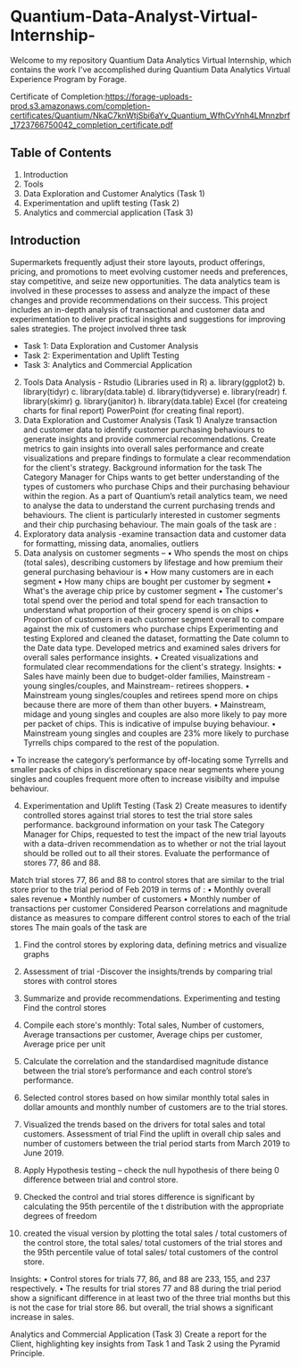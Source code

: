 # Quantium-Data-Analyst-Virtual-Internship-

Welcome to my repository Quantium Data Analytics Virtual Internship, which contains the work I've accomplished during Quantium Data Analytics Virtual Experience Program by Forage. 

Certificate of Completion:https://forage-uploads-prod.s3.amazonaws.com/completion-certificates/Quantium/NkaC7knWtjSbi6aYv_Quantium_WfhCvYnh4LMnnzbrf_1723766750042_completion_certificate.pdf

## Table of Contents
1.	Introduction 
2.	Tools
3.	Data Exploration and Customer Analytics (Task 1)
4.	Experimentation and uplift testing (Task 2)
5.	Analytics and commercial application (Task 3)

## Introduction

Supermarkets frequently adjust their store layouts, product offerings, pricing, and promotions to meet evolving customer needs and preferences, stay competitive, and seize new opportunities. The data analytics team is involved in these processes to assess and analyze the impact of these changes and provide recommendations on their success. This project includes an in-depth analysis of transactional and customer data and experimentation to deliver practical insights and suggestions for improving sales strategies. 
The project involved three task 

  * Task 1: Data Exploration and Customer Analysis
  * Task 2: Experimentation and Uplift Testing
  * Task 3: Analytics and Commercial Application

2.	Tools
Data Analysis - Rstudio (Libraries used in R)
a.	library(ggplot2)
b.	library(tidyr)
c.	library(data.table)
d.	library(tidyverse)
e.	library(readr)
f.	library(skimr)
g.	library(janitor)
h.	library(data.table)
Excel (for createing charts for final report)
PowerPoint (for creating final report).
3.	Data Exploration and Customer Analysis (Task 1)
Analyze transaction and customer data to identify customer purchasing behaviours to generate insights and provide commercial recommendations. Create metrics to gain insights into overall sales performance and create visualizations and prepare findings to formulate a clear recommendation for the client's strategy.
Background information for the task
The Category Manager for Chips wants to get better understanding of the types of customers who purchase Chips and their purchasing behaviour within the region.
As a part of Quantium’s retail analytics team, we need to analyse the data to understand the current purchasing trends and behaviours. The client is particularly interested in customer segments and their chip purchasing behaviour. 
The main goals of the task are :
1.	Exploratory data analysis -examine transaction data and customer data for formatting, missing data, anomalies, outliers 
2.	Data analysis on customer segments – 
•	Who spends the most on chips (total sales), describing customers by lifestage and how premium their general purchasing behaviour is
•	How many customers are in each segment
•	How many chips are bought per customer by segment
•	What's the average chip price by customer segment
•	The customer's total spend over the period and total spend for each transaction to understand what proportion of their grocery spend is on chips
•	Proportion of customers in each customer segment overall to compare against the mix of customers who purchase chips
Experimenting and testing
Explored and cleaned the dataset, formatting the Date column to the Date data type.
Developed metrics and examined sales drivers for overall sales performance insights.
•	Created visualizations and formulated clear recommendations for the client's strategy.
Insights:
•	Sales have mainly been due to budget-older families, Mainstream - young singles/couples, and Mainstream- retirees shoppers. 
•	Mainstream young singles/couples and retirees spend more on chips because there are more of them than other buyers. 
•	Mainstream, midage and young singles and couples are also more likely to pay more per packet of chips. This is indicative of impulse buying behaviour.
•	Mainstream young singles and couples are 23% more likely to purchase Tyrrells chips compared to the rest of the population. 

•	To increase the category’s performance by off-locating some Tyrrells and smaller packs of chips in discretionary space near segments where young singles and couples frequent more often to increase visibilty and impulse behaviour.

4.	Experimentation and Uplift Testing (Task 2)
Create measures to identify controlled stores against trial stores to test the trial store sales performance.
background information on your task
The Category Manager for Chips, requested to test the impact of the new trial layouts with a data-driven recommendation as to whether or not the trial layout should be rolled out to all their stores.
Evaluate the performance of stores 77, 86 and 88. 

Match trial stores 77, 86 and 88 to control stores that are similar to the trial store prior to the trial period of Feb 2019 in terms of :
• Monthly overall sales revenue
• Monthly number of customers
• Monthly number of transactions per customer
Considered Pearson correlations and magnitude distance as measures to compare different control stores to each of the trial stores
The main goals of the task are 
1.	Find the control stores by exploring data, defining metrics and visualize graphs
2.	Assessment of trial -Discover the insights/trends by comparing trial stores with control stores
3.	Summarize and provide recommendations.
Experimenting and testing
Find the control stores
1.	Compile each store's monthly: Total sales, Number of customers, Average transactions per customer, Average chips per customer, Average price per unit
2.	Calculate the correlation and the standardised magnitude distance between the trial store’s performance and each control store’s performance. 
3.	Selected control stores based on how similar monthly total sales in dollar amounts and monthly number of customers are to the trial stores.
4.	Visualized the trends based on the drivers for total sales and total customers.
Assessment of trial 
Find the uplift in overall chip sales and number of customers between the trial period starts from March 2019 to June 2019. 

1.	Apply Hypothesis testing – check the null hypothesis of there being 0 difference between trial and control store.
2.	Checked the control and trial stores difference is significant by calculating the 95th percentile of the t distribution with the appropriate degrees of freedom 
3.	created the  visual version by plotting the total sales / total customers of the control store, the total sales/ total customers of the trial stores and the 95th percentile value of total sales/ total customers of the control store.

Insights:
•	Control stores for trials 77, 86, and 88 are 233, 155, and 237 respectively.
•	The results for trial stores 77 and 88 during the trial period show a significant difference in at least two of the three trial months but this is not the case for trial store 86. but overall, the trial shows a significant increase in sales. 

Analytics and Commercial Application (Task 3)
Create a report for the Client, highlighting key insights from Task 1 and Task 2 using the Pyramid Principle.

